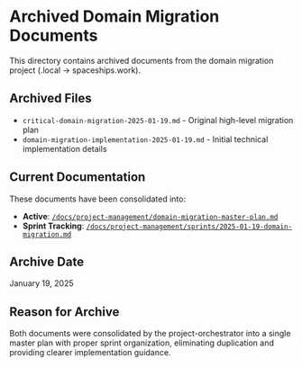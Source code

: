 # Archived Domain Migration Documents

This directory contains archived documents from the domain migration project (.local → spaceships.work).

## Archived Files

- `critical-domain-migration-2025-01-19.md` - Original high-level migration plan
- `domain-migration-implementation-2025-01-19.md` - Initial technical implementation details

## Current Documentation

These documents have been consolidated into:

- **Active**: [`/docs/project-management/domain-migration-master-plan.md`](../../domain-migration-master-plan.md)
- **Sprint Tracking**: [`/docs/project-management/sprints/2025-01-19-domain-migration.md`](../../sprints/2025-01-19-domain-migration.md)

## Archive Date

January 19, 2025

## Reason for Archive

Both documents were consolidated by the project-orchestrator into a single master plan with proper sprint organization, eliminating duplication and providing clearer implementation guidance.
